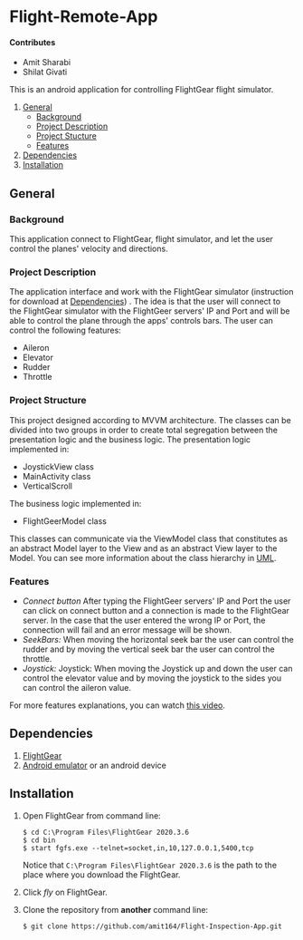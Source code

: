 
# Flight-Remote-App

#### Contributes

* Amit Sharabi
* Shilat Givati

This is an android application for controlling FlightGear flight simulator.

1. [General](#General)
    - [Background](#background)
    - [Project Description](https://github.com/amit164/Flight-Remote-App/edit/master/README.md#project-description)
    - [Project Stucture](https://github.com/amit164/Flight-Remote-App/edit/master/README.md#project-stucture)
    - [Features](https://github.com/amit164/Flight-Remote-App/edit/master/README.md#features)
2. [Dependencies](#dependencies)
3. [Installation](#installation)

## General

### Background

This application connect to FlightGear, flight simulator, and let the user control the planes' velocity and directions.

### Project Description

The application interface and work with the FlightGear simulator (instruction for download at [Dependencies](#dependencies)) . The idea is that the user will connect to the FlightGear simulator with the FlightGeer servers' IP and Port and will be able to control the plane through the apps' controls bars. The user can control the following features: 
* Aileron
* Elevator
* Rudder
* Throttle

### Project Structure

This project designed according to MVVM architecture. The classes can be divided into two groups in order to create total segregation between the presentation logic and the business logic. The presentation logic implemented in:

* JoystickView class
* MainActivity class
* VerticalScroll

The business logic implemented in:

* FlightGeerModel class

This classes can communicate via the ViewModel class that constitutes as an abstract Model layer to the View and as an abstract View layer to the Model. You can see more information about the class hierarchy
in [UML](https://github.com/amit164/Flight-Remote-App/blob/master/FlightRemoteApp-UML.pdf).

### Features

* *Connect button* After typing the FlightGeer servers' IP and Port the user can click on connect button and a connection is made to the FlightGear server. In the case that the user entered the wrong IP or Port, the connection will fail and an error message will be shown.
* *SeekBars:* When moving the horizontal seek bar the user can control the rudder and by moving the
  vertical seek bar the user can control the throttle.
* *Joystick:* Joystick: When moving the Joystick up and down the user can control the elevator value and by
  moving the joystick to the sides you can control the aileron value.

For more features explanations, you can watch [this video](https://youtu.be/wHmK7BNmMFk).

## Dependencies

1. [FlightGear](https://www.flightgear.org/download/)
2. [Android emulator](https://developer.android.com/studio/run/emulator
   ) or an android device

## Installation

1. Open FlightGear from command line:
     ```
    $ cd C:\Program Files\FlightGear 2020.3.6
    $ cd bin
    $ start fgfs.exe --telnet=socket,in,10,127.0.0.1,5400,tcp
    ```
    Notice that ```C:\Program Files\FlightGear 2020.3.6``` is the path to the place where you download the FlightGear.

2. Click _fly_ on FlightGear.

3. Clone the repository from **another** command line:  
    ```
    $ git clone https://github.com/amit164/Flight-Inspection-App.git
    ```
